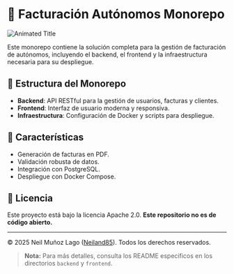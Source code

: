 # 🧾 Facturación Autónomos Monorepo

![Animated Title](https://readme-typing-svg.herokuapp.com?font=JetBrains+Mono&size=24&duration=3000&color=00F7FF&center=true&vCenter=true&lines=Facturaci%C3%B3n+Aut%C3%B3nomos+Monorepo;Backend+%7C+Frontend+%7C+Infraestructura)

Este monorepo contiene la solución completa para la gestión de facturación de autónomos, incluyendo el backend, el frontend y la infraestructura necesaria para su despliegue.

## 📂 Estructura del Monorepo

- **Backend**: API RESTful para la gestión de usuarios, facturas y clientes.
- **Frontend**: Interfaz de usuario moderna y responsiva.
- **Infraestructura**: Configuración de Docker y scripts para despliegue.

## 🚀 Características

- Generación de facturas en PDF.
- Validación robusta de datos.
- Integración con PostgreSQL.
- Despliegue con Docker Compose.

## 📜 Licencia

Este proyecto está bajo la licencia Apache 2.0. **Este repositorio no es de código abierto.**

---

© 2025 Neil Muñoz Lago ([Neiland85](https://github.com/Neiland85)). Todos los derechos reservados.

> **Nota:** Para más detalles, consulta los README específicos en los directorios `backend` y `frontend`.
